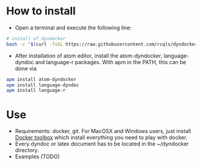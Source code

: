 # How to install

* Open a terminal and execute the following line:
```{.bash execute="false"}
# install of dyndocker
bash -c "$(curl -fsSL https://raw.githubusercontent.com/rcqls/dyndocker/master/install-dyndocker.sh)"
```
* After installation of atom editor, install the atom-dyndocker, language-dyndoc and language-r packages.
With apm in the PATH, this can be done via
```{.bash execute="false"}
apm install atom-dyndocker
apm install language-dyndoc
apm install language-r
```

# Use

* Requirements: docker, git. For MacOSX and Windows users, just install [Docker toolbox](https://www.docker.com/toolbox) which install everything you need to play with docker.
* Every dyndoc or latex document has to be located in the ~/dyndocker directory.
* Examples (TODO)

